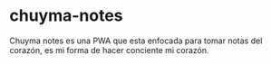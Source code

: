 # chuyma-notes
Chuyma notes es una PWA que esta enfocada para tomar notas del corazón, es mi forma de hacer conciente mi corazón.
